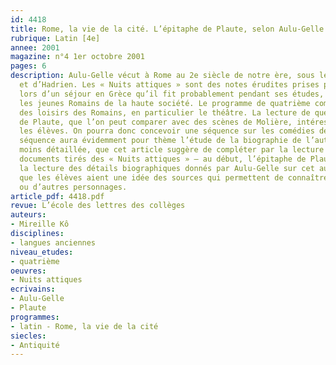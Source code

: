 ```yaml
---
id: 4418
title: Rome, la vie de la cité. L’épitaphe de Plaute, selon Aulu-Gelle
rubrique: Latin [4e]
annee: 2001
magazine: n°4 1er octobre 2001
pages: 6
description: Aulu-Gelle vécut à Rome au 2e siècle de notre ère, sous les règnes d’Antonin
  et d’Hadrien. Les « Nuits attiques » sont des notes érudites prises par l’auteur
  lors d’un séjour en Grèce qu’il fit probablement pendant ses études, comme tous
  les jeunes Romains de la haute société. Le programme de quatrième comporte l’étude
  des loisirs des Romains, en particulier le théâtre. La lecture de quelques scènes
  de Plaute, que l’on peut comparer avec des scènes de Molière, intéresse généralement
  les élèves. On pourra donc concevoir une séquence sur les comédies de Plaute. Cette
  séquence aura évidemment pour thème l’étude de la biographie de l’auteur, plus ou
  moins détaillée, que cet article suggère de compléter par la lecture de deux courts
  documents tirés des « Nuits attiques » – au début, l’épitaphe de Plaute ; à la fin,
  la lecture des détails biographiques donnés par Aulu-Gelle sur cet auteur, afin
  que les élèves aient une idée des sources qui permettent de connaître des écrivains
  ou d’autres personnages.
article_pdf: 4418.pdf
revue: L’école des lettres des collèges
auteurs:
- Mireille Kô
disciplines:
- langues anciennes
niveau_etudes:
- quatrième
oeuvres:
- Nuits attiques
ecrivains:
- Aulu-Gelle
- Plaute
programmes:
- latin - Rome, la vie de la cité
siecles:
- Antiquité
---
```


